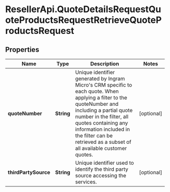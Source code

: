 # ResellerApi.QuoteDetailsRequestQuoteProductsRequestRetrieveQuoteProductsRequest

## Properties

Name | Type | Description | Notes
------------ | ------------- | ------------- | -------------
**quoteNumber** | **String** | Unique identifier generated by Ingram Micro&#39;s CRM specific to each quote. When applying a filter to the quoteNumber and including a partial quote number in the filter, all quotes containing any information included in the filter can be retrieved as a subset of all available customer quotes. | [optional] 
**thirdPartySource** | **String** | Unique identifier used to identify the third party source accessing the services. | [optional] 


